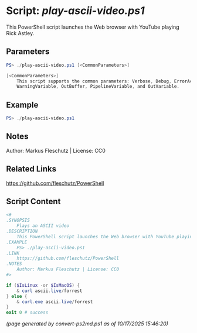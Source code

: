Script: *play-ascii-video.ps1*
========================

This PowerShell script launches the Web browser with YouTube playing Rick Astley.

Parameters
----------
```powershell
PS> ./play-ascii-video.ps1 [<CommonParameters>]

[<CommonParameters>]
    This script supports the common parameters: Verbose, Debug, ErrorAction, ErrorVariable, WarningAction, 
    WarningVariable, OutBuffer, PipelineVariable, and OutVariable.
```

Example
-------
```powershell
PS> ./play-ascii-video.ps1

```

Notes
-----
Author: Markus Fleschutz | License: CC0

Related Links
-------------
https://github.com/fleschutz/PowerShell

Script Content
--------------
```powershell
<#
.SYNOPSIS
	Plays an ASCII video
.DESCRIPTION
	This PowerShell script launches the Web browser with YouTube playing Rick Astley.
.EXAMPLE
	PS> ./play-ascii-video.ps1
.LINK
	https://github.com/fleschutz/PowerShell
.NOTES
	Author: Markus Fleschutz | License: CC0
#>

if ($IsLinux -or $IsMacOS) {
	& curl ascii.live/forrest
} else {
	& curl.exe ascii.live/forrest
}
exit 0 # success
```

*(page generated by convert-ps2md.ps1 as of 10/17/2025 15:46:20)*
